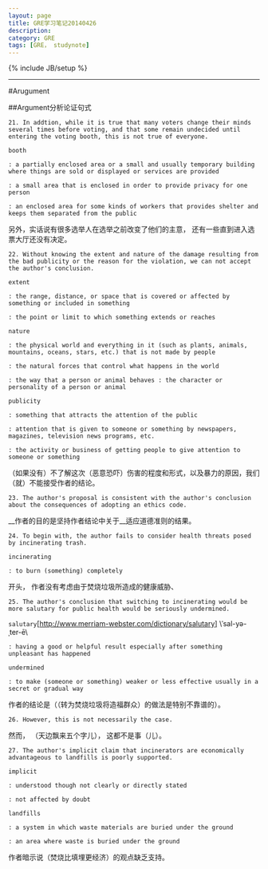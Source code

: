 ```yaml
---
layout: page
title: GRE学习笔记20140426
description: 
category: GRE
tags: [GRE， studynote]
---
```

{% include JB/setup %}

---

#Arugument

##Argument分析论证句式

    21. In addtion, while it is true that many voters change their minds several times before voting, and that some remain undecided until entering the voting booth, this is not true of everyone.

`booth`

`: a partially enclosed area or a small and usually temporary building where things are sold or displayed or services are provided`

`: a small area that is enclosed in order to provide privacy for one person`

`: an enclosed area for some kinds of workers that provides shelter and keeps them separated from the public`

另外，实话说有很多选举人在选举之前改变了他们的主意， 还有一些直到进入选票大厅还没有决定。

    22. Without knowing the extent and nature of the damage resulting from the bad publicity or the reason for the violation, we can not accept the author's conclusion.

`extent`

`: the range, distance, or space that is covered or affected by something or included in something`

`: the point or limit to which something extends or reaches`

`nature`

`: the physical world and everything in it (such as plants, animals, mountains, oceans, stars, etc.) that is not made by people`

`: the natural forces that control what happens in the world`

`: the way that a person or animal behaves : the character or personality of a person or animal`

`publicity`

`: something that attracts the attention of the public`

`: attention that is given to someone or something by newspapers, magazines, television news programs, etc.`

`: the activity or business of getting people to give attention to someone or something`

（如果没有）不了解这次（恶意恐吓）伤害的程度和形式，以及暴力的原因，我们（就）不能接受作者的结论。

    23. The author's proposal is consistent with the author's conclusion about the consequences of adopting an ethics code.

__作者的目的是坚持作者结论中关于__适应道德准则的结果。

    24. To begin with, the author fails to consider health threats posed by incinerating trash.

`incinerating`

`: to burn (something) completely`

开头， 作者没有考虑由于焚烧垃圾所造成的健康威胁、

    25. The author's conclusion that switching to incinerating would be more salutary for public health would be seriously undermined.

`salutary`[http://www.merriam-webster.com/dictionary/salutary] \ˈsal-yə-ˌter-ē\

`: having a good or helpful result especially after something unpleasant has happened`

`undermined`

`: to make (someone or something) weaker or less effective usually in a secret or gradual way`

作者的结论是（（转为焚烧垃圾将造福群众）的做法是特别不靠谱的）。

    26. However, this is not necessarily the case.

然而， （天边飘来五个字儿）， 这都不是事（儿）。

    27. The author's implicit claim that incinerators are economically advantageous to landfills is poorly supported.

`implicit`

`: understood though not clearly or directly stated`

`: not affected by doubt`

`landfills`

`: a system in which waste materials are buried under the ground`

`: an area where waste is buried under the ground`

作者暗示说（焚烧比填埋更经济）的观点缺乏支持。


















































































